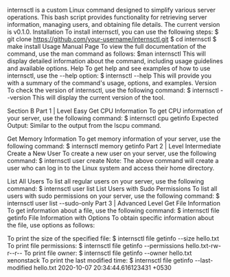 internsctl is a custom Linux command designed to simplify various server operations. This bash script provides functionality for retrieving server information, managing users, and obtaining file details. The current version is v0.1.0.
Installation
To install internsctl, you can use the following steps:
        $ git clone https://github.com/your-username/internsctl.git
        $ cd internsctl
        $ make install
Usage
Manual Page
To view the full documentation of the command, use the man command as follows:
        $man internsctl
This will display detailed information about the command, including usage guidelines and available options.
Help
To get help and see examples of how to use internsctl, use the --help option:
        $ internsctl --help
This will provide you with a summary of the command's usage, options, and examples.
Version
To check the version of internsctl, use the following command:
        $ internsctl --version
This will display the current version of the tool.

Section B
Part 1 | Level Easy
Get CPU Information
To get CPU information of your server, use the following command:
      $ internsctl cpu getinfo
Expected Output: Similar to the output from the lscpu command.

Get Memory Information To get memory information of your server, use the following command:
      $ internsctl memory getinfo
Part 2 | Level Intermediate
Create a New User
To create a new user on your server, use the following command:
      $ internsctl user create <username>
Note: The above command will create a user who can log in to the Linux system and access their home directory.

List All Users
To list all regular users on your server, use the following command:
        $ internsctl user list
List Users with Sudo Permissions
To list all users with sudo permissions on your server, use the following command:
        $ internsctl user list --sudo-only
Part 3 | Advanced Level
Get File Information
To get information about a file, use the following command:
        $ internsctl file getinfo <file-name>
File Information with Options
To obtain specific information about the file, use options as follows:

To print the size of the specified file:
          $ internsctl file getinfo --size hello.txt
To print file permissions:
          $ internsctl file getinfo --permissions hello.txt-rw-r--r--
To print file owner:
          $ internsctl file getinfo --owner hello.txt xenonstack
To print the last modified time:
          $ internsctl file getinfo --last-modified hello.txt 2020-10-07 20:34:44.616123431 +0530









